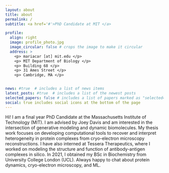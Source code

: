 ```yaml
---
layout: about
title: about
permalink: /
subtitle: <a href='#'>PhD Candidate at MIT </a>

profile:
  align: right
  image: profile_photo.jpg
  image_circular: false # crops the image to make it circular
  address: >
    <p> mariacar [at] mit.edu </p>
    <p> MIT Department of Biology </p>
    <p> Building 68 </p>
    <p> 31 Ames Street </p>
    <p> Cambridge, MA </p>


news: #true  # includes a list of news items
latest_posts: #true  # includes a list of the newest posts
selected_papers: false # includes a list of papers marked as "selected={true}"
social: true includes social icons at the bottom of the page
---
```


Hi! I am a final year PhD Candidate at the Massachusetts Institute of Technology (MIT). I am advised by Joey Davis and am interested in the intersection of generative modeling and dynamic biomolecules. My thesis work focuses on developing computational tools to recover and interpret heterogeneity in protein complexes from cryo-electron microscopy reconstructions. I have also interned at Tessera Therapeutics, where I worked on modeling the structure and function of antibody-antigen complexes in silico.  In 2021, I obtained my BSc in Biochemistry from University College London (UCL). Always happy to chat about protein dynamics, cryo-electron microscopy, and ML.

